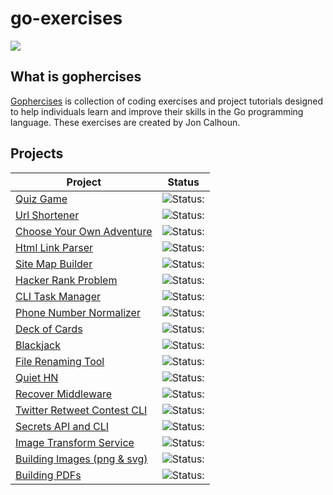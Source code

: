 # go-exercises

![](https://gophercises.com/img/gophercises_jumping.gif)

## What is gophercises

[Gophercises](https://gophercises.com/) is collection of coding exercises and project tutorials designed to help individuals learn and improve their skills in the Go programming language. These exercises are created by Jon Calhoun.

## Projects

| Project                                                       | Status                                                  |
| ------------------------------------------------------------- | ------------------------------------------------------- |
| [Quiz Game](./quiz-game/)                                     | ![Status:](https://img.shields.io/badge/Finished-green) |
| [Url Shortener](./url-shortener/)                             | ![Status:](https://img.shields.io/badge/Finished-green) |
| [Choose Your Own Adventure](./cyoa/)                          | ![Status:](https://img.shields.io/badge/Finished-green) |
| [Html Link Parser](./html-link-parser/)                       | ![Status:](https://img.shields.io/badge/Development-blue) |
| [Site Map Builder](./sitemap-builder/)                        | ![Status:](https://img.shields.io/badge/Unfinished-red) |
| [Hacker Rank Problem](./hackerrank-problem/)                  | ![Status:](https://img.shields.io/badge/Unfinished-red) |
| [CLI Task Manager](./cli-task-manager/)                       | ![Status:](https://img.shields.io/badge/Unfinished-red) |
| [Phone Number Normalizer](./cli-task-manager/)                | ![Status:](https://img.shields.io/badge/Unfinished-red) |
| [Deck of Cards](./deck-of-cards/)                             | ![Status:](https://img.shields.io/badge/Unfinished-red) |
| [Blackjack](./blackjack/)                                     | ![Status:](https://img.shields.io/badge/Unfinished-red) |
| [File Renaming Tool](./file-renaming-tool/)                   | ![Status:](https://img.shields.io/badge/Unfinished-red) |
| [Quiet HN](./quiet-hn/)                                       | ![Status:](https://img.shields.io/badge/Unfinished-red) |
| [Recover Middleware](./recover-middleware/)                   | ![Status:](https://img.shields.io/badge/Unfinished-red) |
| [Twitter Retweet Contest CLI](./twitter-retweet-contest-cli/) | ![Status:](https://img.shields.io/badge/Unfinished-red) |
| [Secrets API and CLI](./screts-api-cli/)                      | ![Status:](https://img.shields.io/badge/Unfinished-red) |
| [Image Transform Service](./image-transform-service/)         | ![Status:](https://img.shields.io/badge/Unfinished-red) |
| [Building Images (png & svg)](./building-images/)             | ![Status:](https://img.shields.io/badge/Unfinished-red) |
| [Building PDFs](./building-pdfs/)                             | ![Status:](https://img.shields.io/badge/Unfinished-red) |
